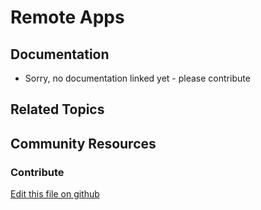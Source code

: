# Remote Apps

## Documentation

* Sorry, no documentation linked yet - please contribute

## Related Topics

## Community Resources

### Contribute

[Edit this file on github](https://github.com/olafk/controlpanel-documentation-docs/blob/master/md/73en/com_liferay_remote_app_admin_web_portlet_RemoteAppAdminPortlet/edit_remote_app_entry.md)
